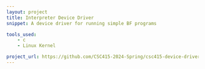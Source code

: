 ```yaml
---
layout: project
title: Interpreter Device Driver
snippet: A device driver for running simple BF programs

tools_used: 
    - c
    - Linux Kernel

project_url: https://github.com/CSC415-2024-Spring/csc415-device-driver-JohnSmoit
---
```


